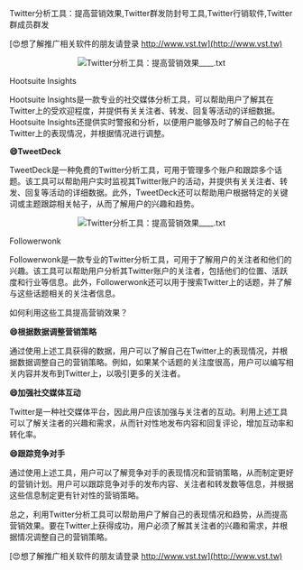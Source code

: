 Twitter分析工具：提高营销效果,Twitter群发防封号工具,Twitter行销软件,Twitter群成员群发

[😍想了解推广相关软件的朋友请登录 http://www.vst.tw](http://www.vst.tw)

 <center><img src="https://vst.tw/MP4/tuiguang/png/6.png" alt="Twitter分析工具：提高营销效果____.txt"></center>

Hootsuite Insights

Hootsuite Insights是一款专业的社交媒体分析工具，可以帮助用户了解其在Twitter上的受欢迎程度，并提供有关关注者、转发、回复等活动的详细数据。Hootsuite Insights还提供实时警报和分析，以便用户能够及时了解自己的帖子在Twitter上的表现情况，并根据情况进行调整。

**😄TweetDeck**

TweetDeck是一种免费的Twitter分析工具，可用于管理多个账户和跟踪多个话题。该工具可以帮助用户实时监视其Twitter账户的活动，并提供有关关注者、转发、回复等活动的详细数据。此外，TweetDeck还可以帮助用户根据特定的关键词或主题跟踪相关帖子，从而了解用户的兴趣和趋势。

 <center><img src="https://vst.tw/MP4/tuiguang/png/6.png" alt="Twitter分析工具：提高营销效果____.txt"></center>

Followerwonk

Followerwonk是一款专业的Twitter分析工具，可用于了解用户的关注者和他们的兴趣。该工具可以帮助用户分析其Twitter账户的关注者，包括他们的位置、活跃度和行业等信息。此外，Followerwonk还可以用于搜索Twitter上的话题，并了解与这些话题相关的关注者信息。

如何利用这些工具提高营销效果？

**😄根据数据调整营销策略**

通过使用上述工具获得的数据，用户可以了解自己在Twitter上的表现情况，并根据数据调整自己的营销策略。例如，如果某个话题的关注度很高，用户可以编写相关内容并发布到Twitter上，以吸引更多的关注者。

**😄加强社交媒体互动**

Twitter是一种社交媒体平台，因此用户应该加强与关注者的互动。利用上述工具可以了解关注者的兴趣和需求，从而针对性地发布内容和回复评论，增加互动率和转化率。

**😄跟踪竞争对手**

通过使用上述工具，用户可以了解竞争对手的表现情况和营销策略，从而制定更好的营销计划。用户可以跟踪竞争对手的发布内容、关注者和转发数等信息，并根据这些信息制定更有针对性的营销策略。

总之，利用Twitter分析工具可以帮助用户了解自己的表现情况和趋势，从而提高营销效果。要在Twitter上获得成功，用户必须了解其关注者的兴趣和需求，并根据情况调整自己的营销策略。

[😍想了解推广相关软件的朋友请登录 http://www.vst.tw](http://www.vst.tw)



